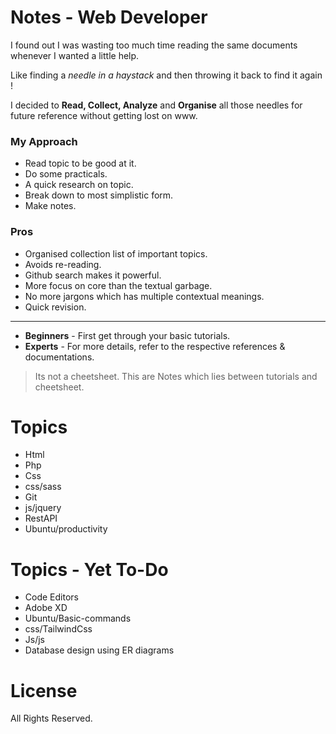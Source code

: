 # Notes - Web Developer

I found out I was wasting too much time reading the same documents whenever I wanted a little help.

Like finding a _needle in a haystack_ and then throwing it back to find it again !

I decided to **Read, Collect, Analyze** and **Organise** all those needles for future reference without getting lost on www.

### My Approach

- Read topic to be good at it.
- Do some practicals.
- A quick research on topic.
- Break down to most simplistic form.
- Make notes.

### Pros

- Organised collection list of important topics.
- Avoids re-reading.
- Github search makes it powerful.
- More focus on core than the textual garbage.
- No more jargons which has multiple contextual meanings.
- Quick revision.

---

- **Beginners** - First get through your basic tutorials.
- **Experts** - For more details, refer to the respective references & documentations.

> Its not a cheetsheet.
> This are Notes which lies between tutorials and cheetsheet.

# Topics

- Html
- Php
- Css
- css/sass
- Git
- js/jquery
- RestAPI
- Ubuntu/productivity

# Topics - Yet To-Do

- Code Editors
- Adobe XD
- Ubuntu/Basic-commands
- css/TailwindCss
- Js/js
- Database design using ER diagrams

# License

All Rights Reserved.
